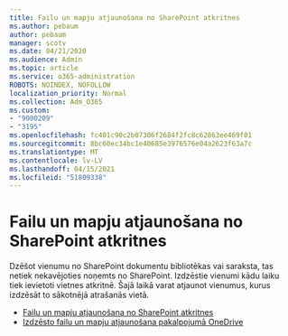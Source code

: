 ```yaml
---
title: Failu un mapju atjaunošana no SharePoint atkritnes
ms.author: pebaum
author: pebaum
manager: scotv
ms.date: 04/21/2020
ms.audience: Admin
ms.topic: article
ms.service: o365-administration
ROBOTS: NOINDEX, NOFOLLOW
localization_priority: Normal
ms.collection: Adm_O365
ms.custom:
- "9000209"
- "3195"
ms.openlocfilehash: fc401c90c2b07306f2684f2fc8c62863ee469f01
ms.sourcegitcommit: 8bc60ec34bc1e40685e3976576e04a2623f63a7c
ms.translationtype: MT
ms.contentlocale: lv-LV
ms.lasthandoff: 04/15/2021
ms.locfileid: "51809338"
---
```

# <a name="restore-files-or-folders-from-the-sharepoint-recycle-bin"></a>Failu un mapju atjaunošana no SharePoint atkritnes 

Dzēšot vienumu no SharePoint dokumentu bibliotēkas vai saraksta, tas netiek nekavējoties noņemts no SharePoint. Izdzēstie vienumi kādu laiku tiek ievietoti vietnes atkritnē. Šajā laikā varat atjaunot vienumus, kurus izdzēsāt to sākotnējā atrašanās vietā.

- [Failu un mapju atjaunošana no SharePoint atkritnes](https://support.office.com/article/Restore-items-in-the-Recycle-Bin-of-a-SharePoint-site-6df466b6-55f2-4898-8d6e-c0dff851a0be)
- [Izdzēsto failu un mapju atjaunošana pakalpojumā OneDrive](https://support.office.com/article/restore-deleted-files-or-folders-in-onedrive-949ada80-0026-4db3-a953-c99083e6a84f)
